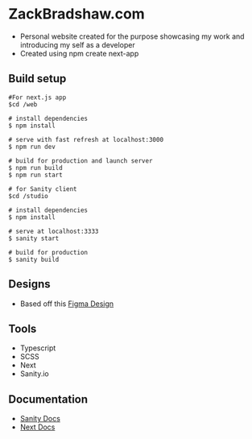 # ZackBradshaw.com
- Personal website created for the purpose showcasing my work and introducing my self as a developer
- Created using npm create next-app
## Build setup
```
#For next.js app
$cd /web

# install dependencies
$ npm install

# serve with fast refresh at localhost:3000
$ npm run dev

# build for production and launch server
$ npm run build
$ npm run start
 
# for Sanity client
$cd /studio

# install dependencies
$ npm install

# serve at localhost:3333
$ sanity start

# build for production
$ sanity build
```
## Designs
- Based off this [Figma Design](https://www.figma.com/file/aDldtSMxvXwV02LTmsTNb8/Portfolio-(Community)?node-id=0%3A1&t=rSRwObxnZ7WleS1D-0)
## Tools
- Typescript
- SCSS
- Next
- Sanity.io
## Documentation
- [Sanity Docs](https://www.sanity.io/docs)
- [Next Docs](https://nextjs.org/docs/getting-started)
